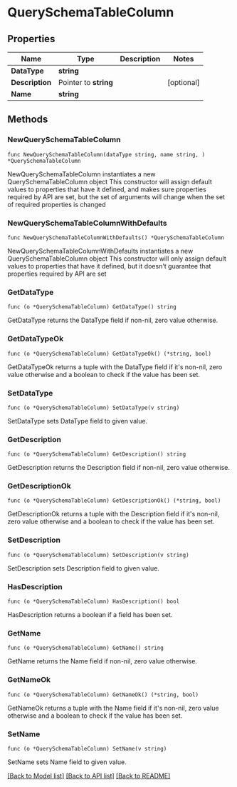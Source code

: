 # QuerySchemaTableColumn

## Properties

Name | Type | Description | Notes
------------ | ------------- | ------------- | -------------
**DataType** | **string** |  | 
**Description** | Pointer to **string** |  | [optional] 
**Name** | **string** |  | 

## Methods

### NewQuerySchemaTableColumn

`func NewQuerySchemaTableColumn(dataType string, name string, ) *QuerySchemaTableColumn`

NewQuerySchemaTableColumn instantiates a new QuerySchemaTableColumn object
This constructor will assign default values to properties that have it defined,
and makes sure properties required by API are set, but the set of arguments
will change when the set of required properties is changed

### NewQuerySchemaTableColumnWithDefaults

`func NewQuerySchemaTableColumnWithDefaults() *QuerySchemaTableColumn`

NewQuerySchemaTableColumnWithDefaults instantiates a new QuerySchemaTableColumn object
This constructor will only assign default values to properties that have it defined,
but it doesn't guarantee that properties required by API are set

### GetDataType

`func (o *QuerySchemaTableColumn) GetDataType() string`

GetDataType returns the DataType field if non-nil, zero value otherwise.

### GetDataTypeOk

`func (o *QuerySchemaTableColumn) GetDataTypeOk() (*string, bool)`

GetDataTypeOk returns a tuple with the DataType field if it's non-nil, zero value otherwise
and a boolean to check if the value has been set.

### SetDataType

`func (o *QuerySchemaTableColumn) SetDataType(v string)`

SetDataType sets DataType field to given value.


### GetDescription

`func (o *QuerySchemaTableColumn) GetDescription() string`

GetDescription returns the Description field if non-nil, zero value otherwise.

### GetDescriptionOk

`func (o *QuerySchemaTableColumn) GetDescriptionOk() (*string, bool)`

GetDescriptionOk returns a tuple with the Description field if it's non-nil, zero value otherwise
and a boolean to check if the value has been set.

### SetDescription

`func (o *QuerySchemaTableColumn) SetDescription(v string)`

SetDescription sets Description field to given value.

### HasDescription

`func (o *QuerySchemaTableColumn) HasDescription() bool`

HasDescription returns a boolean if a field has been set.

### GetName

`func (o *QuerySchemaTableColumn) GetName() string`

GetName returns the Name field if non-nil, zero value otherwise.

### GetNameOk

`func (o *QuerySchemaTableColumn) GetNameOk() (*string, bool)`

GetNameOk returns a tuple with the Name field if it's non-nil, zero value otherwise
and a boolean to check if the value has been set.

### SetName

`func (o *QuerySchemaTableColumn) SetName(v string)`

SetName sets Name field to given value.



[[Back to Model list]](../README.md#documentation-for-models) [[Back to API list]](../README.md#documentation-for-api-endpoints) [[Back to README]](../README.md)


